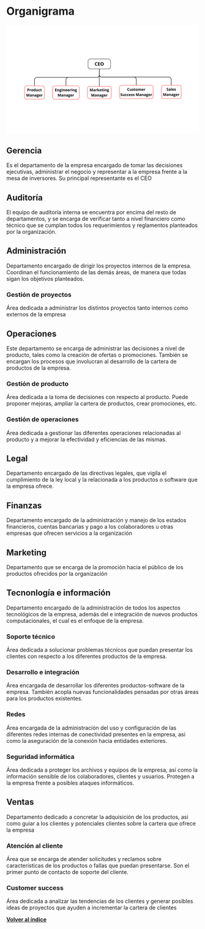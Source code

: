 # Organigrama

![Organigrama de la organizacion](./images/businessImages/organigrama.png)

## Gerencia

Es el departamento de la empresa encargado de tomar las decisiones ejecutivas, administrar el negocio y representar a la empresa frente a la mesa de inversores. Su principal representante es el CEO

## Auditoría

El equipo de auditoría interna se encuentra por encima del resto de departamentos, y se encarga de verificar tanto a nivel financiero como técnico que se cumplan todos los requerimientos y reglamentos planteados por la organización.

## Administración

Departamento encargado de dirigir los proyectos internos de la empresa. Coordinan el funcionamiento de las demás áreas, de manera que todas sigan los objetivos planteados. 

### Gestión de proyectos

Área dedicada a administrar los distintos proyectos tanto internos como externos de la empresa

## Operaciones

Este departamento se encarga de administrar las decisiones a nivel de producto, tales como la creación de ofertas o promociones. También se encargan los procesos que involucran al desarrollo de la cartera de productos de la empresa. 

### Gestión de producto

Área dedicada a la toma de decisiones con respecto al producto. Puede proponer mejoras, ampliar la cartera de productos, crear promociones, etc.

### Gestión de operaciones

Área dedicada a gestionar las diferentes operaciones relacionadas al producto y a mejorar la efectividad y eficiencias de las mismas.

## Legal

Departamento encargado de las directivas legales, que vigila el cumplimiento de la ley local y la relacionada a los productos o software que la empresa ofrece.

## Finanzas

Departamento encargado de la administración y manejo de los estados financieros, cuentas bancarias y pago a los colaboradores u otras empresas que ofrecen servicios a la organización

## Marketing

Departamento que se encarga de la promoción hacia el público de los productos ofrecidos por la organización

## Tecnonlogía e información

Departamento encargado de la administración de todos los aspectos tecnológicos de la empresa, además del e integración de nuevos productos computacionales, el cual es el enfoque de la empresa.

### Soporte técnico

Área dedicada a solucionar problemas técnicos que puedan presentar los clientes con respecto a los diferentes productos de la empresa.

### Desarrollo e integración

Área encargada de desarrollar los diferentes productos-software de la empresa. También acopla nuevas funcionalidades pensadas por otras áreas para los productos existentes.

### Redes

Área encargada de la administración del uso y configuración de las diferentes redes internas de conectividad presentes en la empresa, asi como la aseguración de la conexión hacia entidades exteriores.

### Seguridad informática

Área dedicada a proteger los archivos y equipos de la empresa, así como la información sensible de los colaboradores, clientes y usuarios. Protegen a la empresa frente a posibles ataques informáticos. 

## Ventas

Departamento dedicado a concretar la adquisición de los productos, asi como guiar a los clientes y potenciales clientes sobre la cartera que ofrece la empresa

### Atención al cliente

Área que se encarga de atender solicitudes y reclamos sobre características de los productos o fallas que puedan presentarse. Son el primer punto de contacto de soporte del cliente.

### Customer success

Área dedicada a analizar las tendencias de los clientes y generar posibles ideas de proyectos que ayuden a incrementar la cartera de clientes

[**Volver al índice**](../README.md)